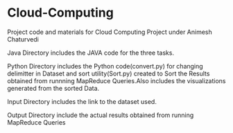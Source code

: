 # Cloud-Computing
Project code and materials for Cloud Computing Project under Animesh Chaturvedi

Java Directory includes the JAVA code for the three tasks.

Python Directory includes the Python code(convert.py) for changing delimitter in Dataset and sort utility(Sort.py) created to Sort the Results obtained from runnning MapReduce Queries.Also includes the visualizations generated from the sorted Data.

Input Directory includes the link to the dataset used.

Output Directory include the actual results obtained from running MapReduce Queries
